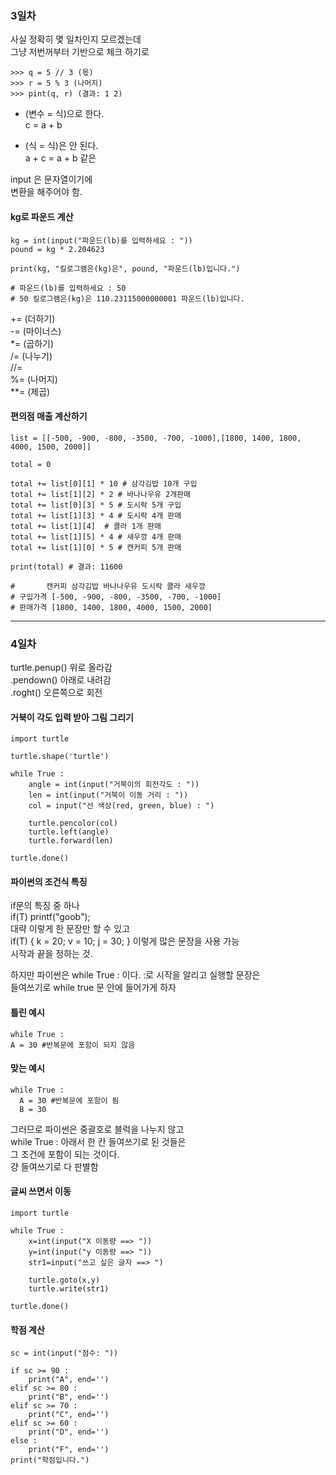 ### 3일차 
사실 정확히 몇 일차인지 모르겠는데  
그냥 저번꺼부터 기반으로 체크 하기로  
```
>>> q = 5 // 3 (몫)  
>>> r = 5 % 3 (나머지)  
>>> pint(q, r) (결과: 1 2)  
```
- (변수 = 식)으로 한다.  
c = a + b  
  
- (식 = 식)은 안 된다.  
a + c = a + b 같은  
  
input 은 문자열이기에  
변환을 해주어야 함.  
  
#### kg로 파운드 계산 
```
kg = int(input("파운드(lb)를 입력하세요 : ")) 
pound = kg * 2.204623 

print(kg, "킬로그램은(kg)은", pound, "파운드(lb)입니다.")

# 파운드(lb)를 입력하세요 : 50
# 50 킬로그램은(kg)은 110.23115000000001 파운드(lb)입니다.
```
  
+= (더하기)  
-= (마이너스)  
*= (곱하기)  
/= (나누기)  
//=  
%= (나머지)  
**= (제곱)  
  
#### 편의점 매출 계산하기 
```
list = [[-500, -900, -800, -3500, -700, -1000],[1800, 1400, 1800, 4000, 1500, 2000]]

total = 0 

total += list[0][1] * 10 # 삼각김밥 10개 구입
total += list[1][2] * 2 # 바나나우유 2개판매 
total += list[0][3] * 5 # 도시락 5개 구입 
total += list[1][3] * 4 # 도시락 4개 판매 
total += list[1][4]  # 콜라 1개 판매 
total += list[1][5] * 4 # 새우깡 4개 판매 
total += list[1][0] * 5 # 캔커피 5개 판매 

print(total) # 결과: 11600 

#       캔커피 삼각김밥 바나나우유 도시락 콜라 새우깡  
# 구입가격 [-500, -900, -800, -3500, -700, -1000]
# 판매가격 [1800, 1400, 1800, 4000, 1500, 2000]
```

*** 
  
### 4일차 

turtle.penup() 위로 올라감  
.pendown() 아래로 내려감  
.roght() 오른쪽으로 회전  
  
#### 거북이 각도 입력 받아 그림 그리기 
```
import turtle 

turtle.shape('turtle')

while True : 
    angle = int(input("거북이의 회전각도 : ")) 
    len = int(input("거북이 이동 거리 : "))
    col = input("선 색상(red, green, blue) : ") 

    turtle.pencolor(col)
    turtle.left(angle)
    turtle.forward(len) 

turtle.done() 
```

#### 파이썬의 조건식 특징 

if문의 특징 중 하나  
if(T) printf("goob");  
대략 이렇게 한 문장만 할 수 있고  
if(T) { 
  k = 20; 
  v = 10; 
  j = 30; 
}
이렇게 많은 문장을 사용 가능  
시작과 끝을 정하는 것.  
  
하지만 파이썬은 while True : 이다. 
:로 시작을 알리고 실행할 문장은  
들여쓰기로 while true 문 안에 들어가게 하자 

#### 틀린 예시 
```
while True : 
A = 30 #반복문에 포함이 되지 않음 
```

#### 맞는 예시 
```
while True : 
  A = 30 #반복문에 포함이 됨 
  B = 30 
```
그러므로 파이썬은 중괄호로 블럭을 나누지 않고  
while True : 아래서 한 칸 들여쓰기로 된 것들은  
그 조건에 포함이 되는 것이다.  
걍 들여쓰기로 다 판별함  
  
#### 글씨 쓰면서 이동 
```
import turtle

while True :
    x=int(input("X 이동량 ==> "))
    y=int(input("y 이동량 ==> "))
    str1=input("쓰고 싶은 글자 ==> ")
    
    turtle.goto(x,y)
    turtle.write(str1) 

turtle.done()
```
#### 학점 계산 
```
sc = int(input("점수: "))

if sc >= 90 : 
    print("A", end='')
elif sc >= 80 : 
    print("B", end='')
elif sc >= 70 : 
    print("C", end='')
elif sc >= 60 : 
    print("D", end='')
else :
    print("F", end='')
print("학점입니다.")
```


